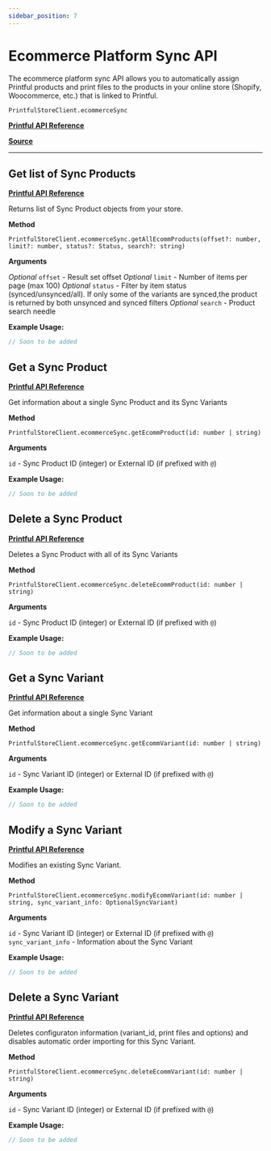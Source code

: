 ```yaml
---
sidebar_position: 7
---
```


# Ecommerce Platform Sync API

The ecommerce platform sync API allows you to automatically assign Printful products and print files to the products in your online store (Shopify, Woocommerce, etc.) that is linked to Printful.

`PrintfulStoreClient.ecommerceSync`

[**Printful API Reference**](https://developers.printful.com/docs/?_gl=1*1sbmfdi*_ga*NDMzMTM2Mjk0LjE2ODcyMzU3MDc.*_ga_EZ4XVRL864*MTY4ODc3OTM1NC4xMi4xLjE2ODg3ODEwMzYuMTAuMC4w#tag/Ecommerce-Platform-Sync-API)

[**Source**](https://github.com/artT14/printful-sdk-js/blob/main/src/lib/ecommerce-sync.ts)

---

## Get list of Sync Products

[**Printful API Reference**](https://developers.printful.com/docs/?_gl=1*1sbmfdi*_ga*NDMzMTM2Mjk0LjE2ODcyMzU3MDc.*_ga_EZ4XVRL864*MTY4ODc3OTM1NC4xMi4xLjE2ODg3ODEwMzYuMTAuMC4w#operation/getStoreSyncProducts)

Returns list of Sync Product objects from your store.

**Method**

`PrintfulStoreClient.ecommerceSync.getAllEcommProducts(offset?: number, limit?: number, status?: Status, search?: string)`

**Arguments**

*Optional* `offset` - Result set offset
*Optional* `limit` - Number of items per page (max 100)
*Optional* `status` - Filter by item status (synced/unsynced/all). If only some of the variants are synced,the product is returned by both unsynced and synced filters
*Optional* `search` - Product search needle

**Example Usage:**

```js
// Soon to be added
```


## Get a Sync Product

[**Printful API Reference**](https://developers.printful.com/docs/?_gl=1*1sbmfdi*_ga*NDMzMTM2Mjk0LjE2ODcyMzU3MDc.*_ga_EZ4XVRL864*MTY4ODc3OTM1NC4xMi4xLjE2ODg3ODEwMzYuMTAuMC4w#operation/getStoreSyncProductById)

Get information about a single Sync Product and its Sync Variants

**Method**

`PrintfulStoreClient.ecommerceSync.getEcommProduct(id: number | string)`

**Arguments**

`id` - Sync Product ID (integer) or External ID (if prefixed with `@`)

**Example Usage:**

```js
// Soon to be added
```

## Delete a Sync Product

[**Printful API Reference**](https://developers.printful.com/docs/?_gl=1*1sbmfdi*_ga*NDMzMTM2Mjk0LjE2ODcyMzU3MDc.*_ga_EZ4XVRL864*MTY4ODc3OTM1NC4xMi4xLjE2ODg3ODEwMzYuMTAuMC4w#operation/deleteStoreSyncProduct)

Deletes a Sync Product with all of its Sync Variants

**Method**

`PrintfulStoreClient.ecommerceSync.deleteEcommProduct(id: number | string)`

**Arguments**

`id` - Sync Product ID (integer) or External ID (if prefixed with `@`)

**Example Usage:**

```js
// Soon to be added
```

## Get a Sync Variant

[**Printful API Reference**](https://developers.printful.com/docs/?_gl=1*1sbmfdi*_ga*NDMzMTM2Mjk0LjE2ODcyMzU3MDc.*_ga_EZ4XVRL864*MTY4ODc3OTM1NC4xMi4xLjE2ODg3ODEwMzYuMTAuMC4w#operation/getStoreSyncVariantById)

Get information about a single Sync Variant

**Method**

`PrintfulStoreClient.ecommerceSync.getEcommVariant(id: number | string)`

**Arguments**

`id` - Sync Variant ID (integer) or External ID (if prefixed with `@`)

**Example Usage:**

```js
// Soon to be added
```

## Modify a Sync Variant

[**Printful API Reference**](https://developers.printful.com/docs/?_gl=1*1sbmfdi*_ga*NDMzMTM2Mjk0LjE2ODcyMzU3MDc.*_ga_EZ4XVRL864*MTY4ODc3OTM1NC4xMi4xLjE2ODg3ODEwMzYuMTAuMC4w#operation/updateStoreSyncVariant)

Modifies an existing Sync Variant.

**Method**

`PrintfulStoreClient.ecommerceSync.modifyEcommVariant(id: number | string, sync_variant_info: OptionalSyncVariant)`

**Arguments**

`id` - Sync Variant ID (integer) or External ID (if prefixed with `@`)
`sync_variant_info` - Information about the Sync Variant

**Example Usage:**

```js
// Soon to be added
```

## Delete a Sync Variant

[**Printful API Reference**](https://developers.printful.com/docs/?_gl=1*1sbmfdi*_ga*NDMzMTM2Mjk0LjE2ODcyMzU3MDc.*_ga_EZ4XVRL864*MTY4ODc3OTM1NC4xMi4xLjE2ODg3ODEwMzYuMTAuMC4w#operation/deleteStoreSyncVariant)

Deletes configuraton information (variant_id, print files and options) and disables automatic order importing for this Sync Variant.

**Method**

`PrintfulStoreClient.ecommerceSync.deleteEcommVariant(id: number | string)`

**Arguments**

`id` - Sync Variant ID (integer) or External ID (if prefixed with `@`)

**Example Usage:**

```js
// Soon to be added
```